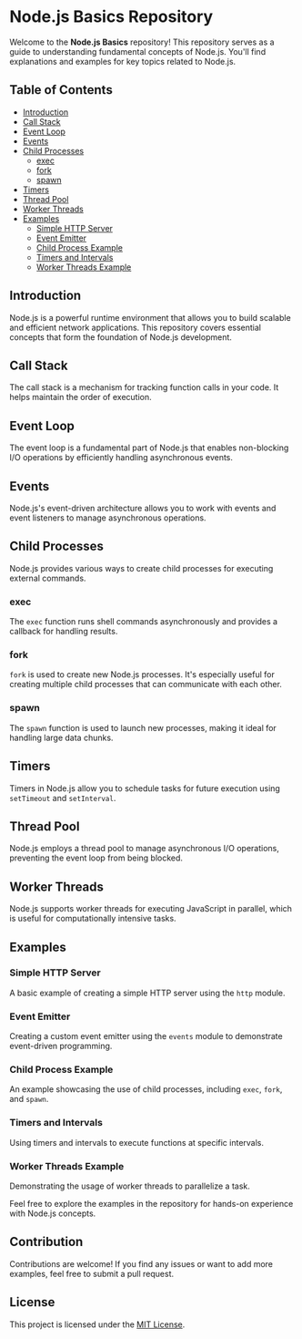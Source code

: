 # Node.js Basics Repository

Welcome to the **Node.js Basics** repository! This repository serves as a guide to understanding fundamental concepts of Node.js. You'll find explanations and examples for key topics related to Node.js.

## Table of Contents

- [Introduction](#introduction)
- [Call Stack](#call-stack)
- [Event Loop](#event-loop)
- [Events](#events)
- [Child Processes](#child-processes)
  - [exec](#exec)
  - [fork](#fork)
  - [spawn](#spawn)
- [Timers](#timers)
- [Thread Pool](#thread-pool)
- [Worker Threads](#worker-threads)
- [Examples](#examples)
  - [Simple HTTP Server](#simple-http-server)
  - [Event Emitter](#event-emitter)
  - [Child Process Example](#child-process-example)
  - [Timers and Intervals](#timers-and-intervals)
  - [Worker Threads Example](#worker-threads-example)

## Introduction

Node.js is a powerful runtime environment that allows you to build scalable and efficient network applications. This repository covers essential concepts that form the foundation of Node.js development.

## Call Stack

The call stack is a mechanism for tracking function calls in your code. It helps maintain the order of execution.

## Event Loop

The event loop is a fundamental part of Node.js that enables non-blocking I/O operations by efficiently handling asynchronous events.

## Events

Node.js's event-driven architecture allows you to work with events and event listeners to manage asynchronous operations.

## Child Processes

Node.js provides various ways to create child processes for executing external commands.

### exec

The `exec` function runs shell commands asynchronously and provides a callback for handling results.

### fork

`fork` is used to create new Node.js processes. It's especially useful for creating multiple child processes that can communicate with each other.

### spawn

The `spawn` function is used to launch new processes, making it ideal for handling large data chunks.

## Timers

Timers in Node.js allow you to schedule tasks for future execution using `setTimeout` and `setInterval`.

## Thread Pool

Node.js employs a thread pool to manage asynchronous I/O operations, preventing the event loop from being blocked.

## Worker Threads

Node.js supports worker threads for executing JavaScript in parallel, which is useful for computationally intensive tasks.

## Examples

### Simple HTTP Server

A basic example of creating a simple HTTP server using the `http` module.

### Event Emitter

Creating a custom event emitter using the `events` module to demonstrate event-driven programming.

### Child Process Example

An example showcasing the use of child processes, including `exec`, `fork`, and `spawn`.

### Timers and Intervals

Using timers and intervals to execute functions at specific intervals.

### Worker Threads Example

Demonstrating the usage of worker threads to parallelize a task.

Feel free to explore the examples in the repository for hands-on experience with Node.js concepts.

## Contribution

Contributions are welcome! If you find any issues or want to add more examples, feel free to submit a pull request.

## License

This project is licensed under the [MIT License](LICENSE).
